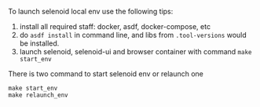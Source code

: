 To launch selenoid local env use the following tips:
1. install all required staff: docker, asdf, docker-compose, etc
2. do `asdf install` in command line, and libs from `.tool-versions` would be installed.
3. launch selenoid, selenoid-ui and browser container with command `make start_env`

There is two command to start selenoid env or relaunch one

```shell
make start_env
make relaunch_env
```